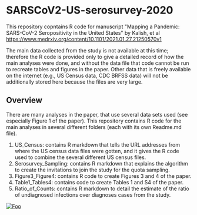 # SARSCoV2-US-serosurvey-2020 
This repository copntains R code for manuscript "Mapping a Pandemic: SARS-CoV-2 Seropositivity in the United States" by Kalish, et al
https://www.medrxiv.org/content/10.1101/2021.01.27.21250570v1

The main data collected from the study is not available at this time; therefore the R code is provided only to give a detailed record of how the main analyses were done, and without the data file that code cannot be run to recreate tables and figures in the paper. Other data that is freely available on the internet (e.g., US Census data, CDC BRFSS data) will not be additionally stored here because the files are very large.

## Overview

There are many analyses in the paper, that use several data sets used (see especially Figure 1 of the paper). This repository contains R code for the main analyses in several different folders (each with its own Readme.md file). 

1. US_Census: contains R markdown that tells the URL addresses from where the US census data files were gotten, and it gives the R code used to combine the several different US census files.
2. Serosurvey_Sampling: contains R markdown that explains the algorithm to create the invitations to join the study for the quota sampling.
3. Figure3_Figure4: contains R code to create Figures 3 and 4 of the paper. 
4. Table1_Tables4: contains code to create Tables 1 and S4 of the paper.
5. Ratio_of_Counts: contains R markdown to detail the estimate of the ratio of undiagnosed infections over diagnoses cases from the study. 


[![Foo](https://user-images.githubusercontent.com/80976925/122474364-1a193800-cf91-11eb-8011-0343f91d670a.png)](https://doi.org/10.5281/zenodo.4958017/)

